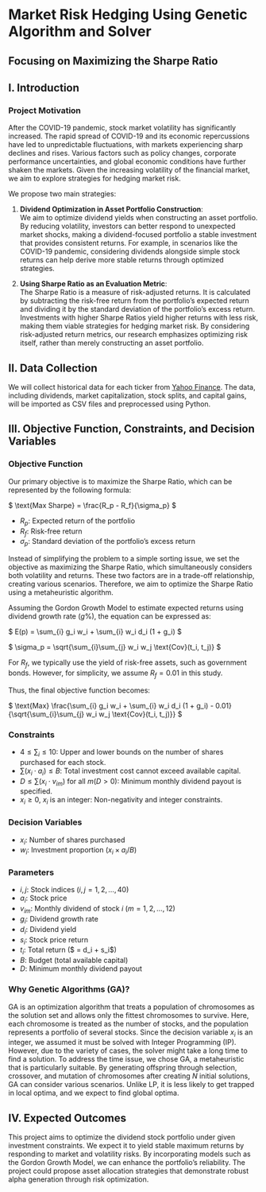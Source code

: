 # Market Risk Hedging Using Genetic Algorithm and Solver
## Focusing on Maximizing the Sharpe Ratio

## I. Introduction

### Project Motivation

After the COVID-19 pandemic, stock market volatility has significantly increased. The rapid spread of COVID-19 and its economic repercussions have led to unpredictable fluctuations, with markets experiencing sharp declines and rises. Various factors such as policy changes, corporate performance uncertainties, and global economic conditions have further shaken the markets. Given the increasing volatility of the financial market, we aim to explore strategies for hedging market risk.

We propose two main strategies:

1. **Dividend Optimization in Asset Portfolio Construction**:  
   We aim to optimize dividend yields when constructing an asset portfolio. By reducing volatility, investors can better respond to unexpected market shocks, making a dividend-focused portfolio a stable investment that provides consistent returns. For example, in scenarios like the COVID-19 pandemic, considering dividends alongside simple stock returns can help derive more stable returns through optimized strategies.

2. **Using Sharpe Ratio as an Evaluation Metric**:  
   The Sharpe Ratio is a measure of risk-adjusted returns. It is calculated by subtracting the risk-free return from the portfolio’s expected return and dividing it by the standard deviation of the portfolio’s excess return. Investments with higher Sharpe Ratios yield higher returns with less risk, making them viable strategies for hedging market risk. By considering risk-adjusted return metrics, our research emphasizes optimizing risk itself, rather than merely constructing an asset portfolio.

## II. Data Collection

We will collect historical data for each ticker from [Yahoo Finance](https://finance.yahoo.com). The data, including dividends, market capitalization, stock splits, and capital gains, will be imported as CSV files and preprocessed using Python.

## III. Objective Function, Constraints, and Decision Variables

### Objective Function

Our primary objective is to maximize the Sharpe Ratio, which can be represented by the following formula:

$ \text{Max Sharpe} = \frac{R_p - R_f}{\sigma_p} $

- $R_p$: Expected return of the portfolio
- $R_f$: Risk-free return
- $\sigma_p$: Standard deviation of the portfolio’s excess return

Instead of simplifying the problem to a simple sorting issue, we set the objective as maximizing the Sharpe Ratio, which simultaneously considers both volatility and returns. These two factors are in a trade-off relationship, creating various scenarios. Therefore, we aim to optimize the Sharpe Ratio using a metaheuristic algorithm.

Assuming the Gordon Growth Model to estimate expected returns using dividend growth rate ($g\%$), the equation can be expressed as:

$ E(p) = \sum_{i} g_i w_i + \sum_{i} w_i d_i (1 + g_i) $

$ \sigma_p = \sqrt{\sum_{i}\sum_{j} w_i w_j \text{Cov}(t_i, t_j)} $

For $R_f$, we typically use the yield of risk-free assets, such as government bonds. However, for simplicity, we assume $R_f = 0.01$ in this study.

Thus, the final objective function becomes:

$ \text{Max} \frac{\sum_{i} g_i w_i + \sum_{i} w_i d_i (1 + g_i) - 0.01}{\sqrt{\sum_{i}\sum_{j} w_i w_j \text{Cov}(t_i, t_j)}} $

### Constraints

- $4 \leq \sum_{i} \leq 10$: Upper and lower bounds on the number of shares purchased for each stock.
- $\sum(x_i \cdot a_i) \leq B$: Total investment cost cannot exceed available capital.
- $D \leq \sum(x_i \cdot v_{im}) \text{ for all } m (D > 0)$: Minimum monthly dividend payout is specified.
- $x_i \geq 0$, $x_i$ is an integer: Non-negativity and integer constraints.

### Decision Variables

- $x_i$: Number of shares purchased
- $w_i$: Investment proportion ($x_i \times a_i / B$)

### Parameters

- $i, j$: Stock indices ($i, j = 1, 2, \dots , 40$)
- $a_i$: Stock price
- $v_{im}$: Monthly dividend of stock $i$ ($m = 1, 2, \dots , 12$)
- $g_i$: Dividend growth rate
- $d_i$: Dividend yield
- $s_i$: Stock price return
- $t_i$: Total return ($ = d_i + s_i$)
- $B$: Budget (total available capital)
- $D$: Minimum monthly dividend payout

### Why Genetic Algorithms (GA)?

GA is an optimization algorithm that treats a population of chromosomes as the solution set and allows only the fittest chromosomes to survive. Here, each chromosome is treated as the number of stocks, and the population represents a portfolio of several stocks. Since the decision variable $x_i$ is an integer, we assumed it must be solved with Integer Programming (IP). However, due to the variety of cases, the solver might take a long time to find a solution. To address the time issue, we chose GA, a metaheuristic that is particularly suitable. By generating offspring through selection, crossover, and mutation of chromosomes after creating $N$ initial solutions, GA can consider various scenarios. Unlike LP, it is less likely to get trapped in local optima, and we expect to find global optima.

## IV. Expected Outcomes

This project aims to optimize the dividend stock portfolio under given investment constraints. We expect it to yield stable maximum returns by responding to market and volatility risks. By incorporating models such as the Gordon Growth Model, we can enhance the portfolio’s reliability. The project could propose asset allocation strategies that demonstrate robust alpha generation through risk optimization.
